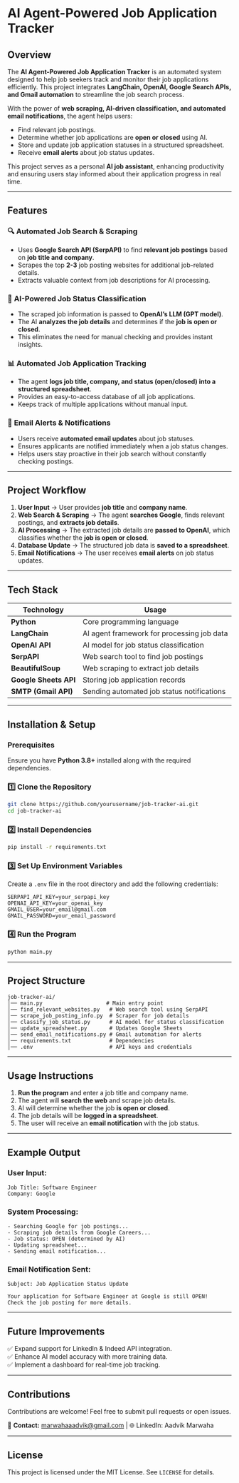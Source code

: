 # **AI Agent-Powered Job Application Tracker**

## **Overview**
The **AI Agent-Powered Job Application Tracker** is an automated system designed to help job seekers track and monitor their job applications efficiently. This project integrates **LangChain, OpenAI, Google Search APIs, and Gmail automation** to streamline the job search process. 

With the power of **web scraping, AI-driven classification, and automated email notifications**, the agent helps users:
- Find relevant job postings.
- Determine whether job applications are **open or closed** using AI.
- Store and update job application statuses in a structured spreadsheet.
- Receive **email alerts** about job status updates.

This project serves as a personal **AI job assistant**, enhancing productivity and ensuring users stay informed about their application progress in real time.

---
## **Features**

### 🔍 **Automated Job Search & Scraping**
- Uses **Google Search API (SerpAPI)** to find **relevant job postings** based on **job title and company**.
- Scrapes the top **2-3** job posting websites for additional job-related details.
- Extracts valuable context from job descriptions for AI processing.

### 🤖 **AI-Powered Job Status Classification**
- The scraped job information is passed to **OpenAI’s LLM (GPT model)**.
- The AI **analyzes the job details** and determines if the **job is open or closed**.
- This eliminates the need for manual checking and provides instant insights.

### 📊 **Automated Job Application Tracking**
- The agent **logs job title, company, and status (open/closed) into a structured spreadsheet**.
- Provides an easy-to-access database of all job applications.
- Keeps track of multiple applications without manual input.

### 📧 **Email Alerts & Notifications**
- Users receive **automated email updates** about job statuses.
- Ensures applicants are notified immediately when a job status changes.
- Helps users stay proactive in their job search without constantly checking postings.

---
## **Project Workflow**

1. **User Input** → User provides **job title** and **company name**.
2. **Web Search & Scraping** → The agent **searches Google**, finds relevant postings, and **extracts job details**.
3. **AI Processing** → The extracted job details are **passed to OpenAI**, which classifies whether the **job is open or closed**.
4. **Database Update** → The structured job data is **saved to a spreadsheet**.
5. **Email Notifications** → The user receives **email alerts** on job status updates.

---
## **Tech Stack**

| **Technology** | **Usage** |
|---------------|----------|
| **Python** | Core programming language |
| **LangChain** | AI agent framework for processing job data |
| **OpenAI API** | AI model for job status classification |
| **SerpAPI** | Web search tool to find job postings |
| **BeautifulSoup** | Web scraping to extract job details |
| **Google Sheets API** | Storing job application records |
| **SMTP (Gmail API)** | Sending automated job status notifications |

---
## **Installation & Setup**

### **Prerequisites**
Ensure you have **Python 3.8+** installed along with the required dependencies.

### **1️⃣ Clone the Repository**
```bash
git clone https://github.com/yourusername/job-tracker-ai.git
cd job-tracker-ai
```

### **2️⃣ Install Dependencies**
```bash
pip install -r requirements.txt
```

### **3️⃣ Set Up Environment Variables**
Create a `.env` file in the root directory and add the following credentials:
```
SERPAPI_API_KEY=your_serpapi_key
OPENAI_API_KEY=your_openai_key
GMAIL_USER=your_email@gmail.com
GMAIL_PASSWORD=your_email_password
```

### **4️⃣ Run the Program**
```bash
python main.py
```

---
## **Project Structure**
```
job-tracker-ai/
│── main.py                    # Main entry point
│── find_relevant_websites.py   # Web search tool using SerpAPI
│── scrape_job_posting_info.py  # Scraper for job details
│── classify_job_status.py      # AI model for status classification
│── update_spreadsheet.py       # Updates Google Sheets
│── send_email_notifications.py # Gmail automation for alerts
│── requirements.txt            # Dependencies
│── .env                        # API keys and credentials
```

---
## **Usage Instructions**
1. **Run the program** and enter a job title and company name.
2. The agent will **search the web** and scrape job details.
3. AI will determine whether the job **is open or closed**.
4. The job details will be **logged in a spreadsheet**.
5. The user will receive an **email notification** with the job status.

---
## **Example Output**
### **User Input:**
```
Job Title: Software Engineer
Company: Google
```
### **System Processing:**
```
- Searching Google for job postings...
- Scraping job details from Google Careers...
- Job status: OPEN (determined by AI)
- Updating spreadsheet...
- Sending email notification...
```
### **Email Notification Sent:**
```
Subject: Job Application Status Update

Your application for Software Engineer at Google is still OPEN!
Check the job posting for more details.
```

---
## **Future Improvements**
✅ Expand support for LinkedIn & Indeed API integration.  
✅ Enhance AI model accuracy with more training data.  
✅ Implement a dashboard for real-time job tracking.  

---
## **Contributions**
Contributions are welcome! Feel free to submit pull requests or open issues.

📩 **Contact:** marwahaaadvik@gmail.com | 🌐 LinkedIn: Aadvik Marwaha

---
## **License**
This project is licensed under the MIT License. See `LICENSE` for details.

